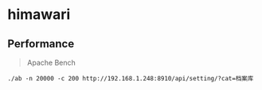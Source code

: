 # himawari

## Performance

> Apache Bench

```
./ab -n 20000 -c 200 http://192.168.1.248:8910/api/setting/?cat=档案库
```


